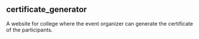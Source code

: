 ## certificate_generator
A website for college where the event organizer can generate the certificate of the participants.
